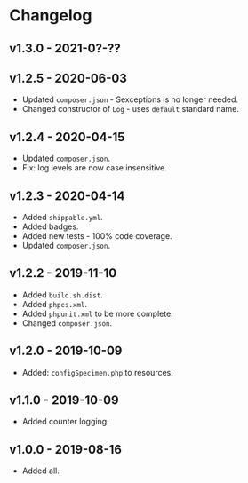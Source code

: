# Changelog

## v1.3.0 - 2021-0?-??




## v1.2.5 - 2020-06-03

- Updated `composer.json` - Sexceptions is no longer needed.
- Changed constructor of `Log` - uses `default` standard name.

## v1.2.4 - 2020-04-15

- Updated `composer.json`.
- Fix: log levels are now case insensitive.

## v1.2.3 - 2020-04-14

- Added `shippable.yml`.
- Added badges.
- Added new tests - 100% code coverage.
- Updated `composer.json`.

## v1.2.2 - 2019-11-10

- Added `build.sh.dist`.
- Added `phpcs.xml`.
- Added `phpunit.xml` to be more complete.
- Changed `composer.json`.

## v1.2.0 - 2019-10-09

- Added: `configSpecimen.php` to resources.

## v1.1.0 - 2019-10-09

- Added counter logging.

## v1.0.0 - 2019-08-16

- Added all.

